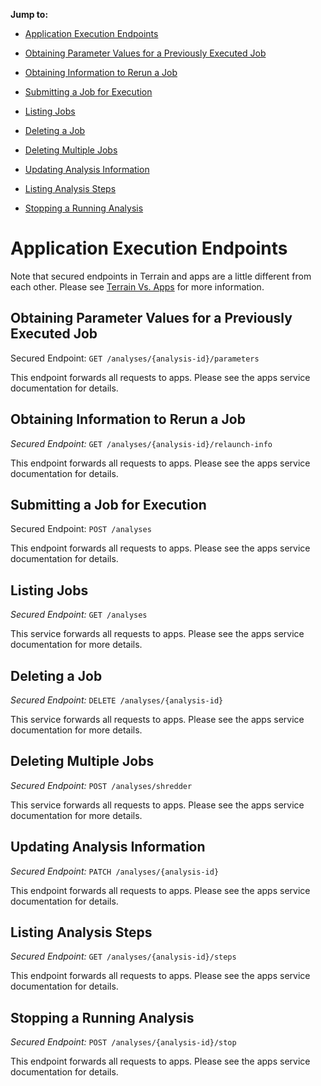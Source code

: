 **Jump to:**

* [Application Execution Endpoints](#application-execution-endpoints)

* [Obtaining Parameter Values for a Previously Executed Job](#obtaining-parameter-values-for-a-previously-executed-job)

* [Obtaining Information to Rerun a Job](#obtaining-information-to-rerun-a-job)

* [Submitting a Job for Execution](#submitting-a-job-for-execution)

* [Listing Jobs](#listing-jobs)

* [Deleting a Job](#deleting-a-job)

* [Deleting Multiple Jobs](#deleting-multiple-jobs)

* [Updating Analysis Information](#updating-analysis-information)

* [Listing Analysis Steps](#listing-analysis-steps)

* [Stopping a Running Analysis](#stopping-a-running-analysis)

# Application Execution Endpoints

Note that secured endpoints in Terrain and apps are a little different from each other. Please see [Terrain Vs. Apps](terrain-v-apps.md) for more information.

## Obtaining Parameter Values for a Previously Executed Job

Secured Endpoint: `GET /analyses/{analysis-id}/parameters`

This endpoint forwards all requests to apps. Please see the apps service documentation for details.

## Obtaining Information to Rerun a Job

*Secured Endpoint:* `GET /analyses/{analysis-id}/relaunch-info`

This endpoint forwards all requests to apps. Please see the apps service documentation for details.

## Submitting a Job for Execution

Secured Endpoint: `POST /analyses`

This endpoint forwards all requests to apps. Please see the apps service documentation for details.

## Listing Jobs

*Secured Endpoint:* `GET /analyses`

This service forwards all requests to apps. Please see the apps service documentation for more details.

## Deleting a Job

*Secured Endpoint:* `DELETE /analyses/{analysis-id}`

This service forwards all requests to apps. Please see the apps service documentation for more details.

## Deleting Multiple Jobs

*Secured Endpoint:* `POST /analyses/shredder`

This service forwards all requests to apps. Please see the apps service documentation for more details.

## Updating Analysis Information

*Secured Endpoint:* `PATCH /analyses/{analysis-id}`

This endpoint forwards all requests to apps. Please see the apps service documentation for details.

## Listing Analysis Steps

*Secured Endpoint:* `GET /analyses/{analysis-id}/steps`

This endpoint forwards all requests to apps. Please see the apps service documentation for details.

## Stopping a Running Analysis

*Secured Endpoint:* `POST /analyses/{analysis-id}/stop`

This endpoint forwards all requests to apps. Please see the apps service documentation for details.
